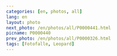 ```yaml
---
categories: [en, photos, all]
lang: en
layout: photo
next_photo: /en/photos/all/P0000441.html
picname: P0000440
prev_photo: /en/photos/all/P0000326.html
tags: [Fotofalle, Leopard]
---
```

